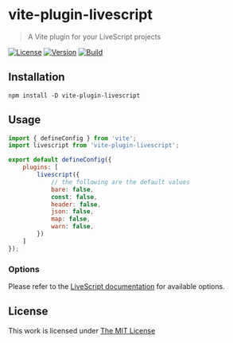 # vite-plugin-livescript

> A Vite plugin for your LiveScript projects

[![License](https://img.shields.io/github/license/idleberg/vite-plugin-livescript?color=blue&style=for-the-badge)](https://github.com/idleberg/vite-plugin-livescript/blob/main/LICENSE)
[![Version](https://img.shields.io/npm/v/vite-plugin-livescript?style=for-the-badge)](https://www.npmjs.org/package/vite-plugin-livescript)
[![Build](https://img.shields.io/github/actions/workflow/status/idleberg/vite-plugin-livescript/tests.yml?style=for-the-badge)](https://github.com/idleberg/vite-plugin-livescript/actions)

## Installation

`npm install -D vite-plugin-livescript`

## Usage

```js
import { defineConfig } from 'vite';
import livescript from 'vite-plugin-livescript';

export default defineConfig({
	plugins: [
		livescript({
			// the following are the default values
			bare: false,
			const: false,
			header: false,
			json: false,
			map: false,
			warn: false,
		})
	]
});
```

### Options

Please refer to the [LiveScript documentation](https://livescript.net/#usage) for available options.

## License

This work is licensed under [The MIT License](LICENSE)
